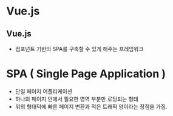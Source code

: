 Vue.js
===================
Vue.js
---------------
+ 컴포넌트 기반의 SPA를 구축할 수 있게 해주는 프레임워크

SPA ( Single Page Application )
===================
+ 단일 페이지 어플리케이션
+ 하나의 페이지 안에서 필요한 영역 부분만 로딩되는 형태
+ 위의 형태덕에 빠른 페이지 변환과 적은 트래픽 양이라는 장점을 가짐.







